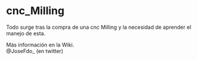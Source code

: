 # cnc_Milling

Todo surge tras la compra de una cnc Milling y la necesidad de aprender el manejo de esta.

Más información en la Wiki.  
@JoseFdo_ (en twitter)  
